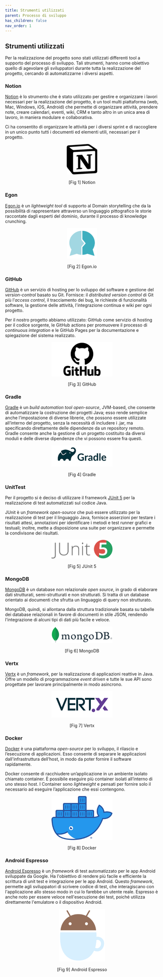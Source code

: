 ```yaml
---
title: Strumenti utilizzati
parent: Processo di sviluppo
has_children: false
nav_order: 1
---
```


## Strumenti utilizzati

Per la realizzazione del progetto sono stati utilizzati differenti tool a supporto del processo di sviluppo. Tali strumenti, hanno come obiettivo quello di agevolare gli sviluppatori durante tutta la realizzazione del progetto, cercando di automatizzarne i diversi aspetti.

### Notion
[Notion](https://www.notion.so/) è lo strumento che è stato utilizzato per gestire e organizzare i lavori necessari per la realizzazione del progetto, è un tool multi piattaforma (web, Mac, Windows, iOS, Android) che permette di organizzare attività, prendere note, creare calendari, eventi, wiki, CRM e tanto altro in un unica area di lavoro, in maniera modulare e collaborativa.

Ci ha consentito di organizzare le attività per i diversi sprint e di raccogliere in un unico punto tutti i documenti ed elementi utili, necessari per il progetto.

<div align="center">
<img src="img/notion_icon.png" width="100" height="100" alt="icona notion" id="fig1">
 <p align="center">[Fig 1] Notion</p>
</div>

### Egon

[Egon.io](https://egon.io/) è un _lightweight tool_ di supporto al Domain storytelling che da la possibilità di rappresentare attraverso un linguaggio pittografico le storie raccontate dagli esperti del dominio, durante il processo di knowledge crunching.

<div align="center">
<img src="img/egon_icon.png" width="100" height="100" alt="icona egon" id="fig2">
 <p align="center">[Fig 2] Egon.io</p>
</div>

### GitHub 

[GitHub](https://github.com/) è un servizio di hosting per lo sviluppo del software e gestione del _version-control_ basato su Git. Fornisce: il _distributed version control_ di Git più l'_access control_, il tracciamento dei bug, le richieste di funzionalità software, la gestione delle attività, l'integrazione continua e wiki per ogni progetto.

Per il nostro progetto abbiamo utilizzato: GitHub come servizio di hosting per il codice sorgente, le GitHub actions per promuovere il processo di _continuous integration_ e le GitHub Pages per la documentazione e spiegazione del sistema realizzato.

<div align="center">
<img src="img/github_icon.png" width="200" alt="icona github" id="fig3">
 <p align="center">[Fig 3] GitHub</p>
</div>

### Gradle

[Gradle](https://gradle.org/) è un _build automation tool open-source_, JVM-based, che consente di automatizzare la costruzione dei progetti Java; esso rende semplice anche l’impostazione di diverse librerie, che possono essere utilizzate all’interno del progetto, senza la necessità di includere i .jar, ma specificando direttamente delle dipendenze da un repository remoto. Gradle consente anche la gestione di un progetto costituito da diversi moduli e delle diverse dipendenze che vi possono essere fra questi.

<div align="center">
<img src="img/gradle_icon.png" width="200" alt="icona gradle" id="fig4">
 <p align="center">[Fig 4] Gradle</p>
</div>

### UnitTest

Per il progetto si è deciso di utilizzare il framework [JUnit 5](https://junit.org/junit5/) per la realizzazione di test automatizzati sul codice Java.

JUnit è un _framework open-source_ che può essere utilizzato per la realizzazione di test per il linguaggio Java, fornisce asserzioni per testare i risultati attesi, annotazioni per identificare i metodi e test runner grafici e testuali; inoltre, mette a disposizione una suite per organizzare e permette la condivisone dei risultati. 

<div align="center">
<img src="img/junit_icon.png" width="200" alt="icona junit" id="fig5">
 <p align="center">[Fig 5] JUnit 5</p>
</div>

### MongoDB

[MongoDB](https://www.mongodb.com/) è un database non relazionale _open source_, in grado di elaborare dati strutturati, semi-strutturati e non strutturati. Si tratta di un database orientato ai documenti che sfrutta un linguaggio di query non strutturato.

MongoDB, quindi, si allontana dalla struttura tradizionale basata su tabelle dei database relazionali in favore di documenti in stile JSON, rendendo l'integrazione di alcuni tipi di dati più facile e veloce.

<div align="center">
<img src="img/mongo_icon.png" width="200" alt="icona gmongodb" id="fig6">
 <p align="center">[Fig 6] MongoDB</p>
</div>

### Vertx 

[Vertx](https://vertx.io/) è un _framework_, per la realizzazione di applicazioni reattive in Java. Offre un modello di programmazione _event driven_ e tutte le sue API sono progettate per lavorare principalmente in modo asincrono.

<div align="center">
<img src="img/vertx_icon.png" width="200" alt="icona vertx" id="fig7">
 <p align="center">[Fig 7] Vertx</p>
</div>

### Docker
[Docker](https://www.docker.com/) è una piattaforma _open-source_ per lo sviluppo, il rilascio e l’esecuzione di applicazioni. Esso consente di separare le applicazioni dall'infrastruttura dell’host, in modo da poter fornire il software rapidamente.

Docker consente di racchiudere un’applicazione in un ambiente isolato chiamato container. È possibile eseguire più container isolati all’interno di uno stesso host. I Container sono _lightweight_ e pensati per fornire solo il necessario ad eseguire l’applicazione che essi contengono.

<div align="center">
<img src="img/docker_icon.png" width="200" alt="icona docker" id="fig8">
<p align="center">[Fig 8] Docker</p>
</div>

### Android Espresso
[Android Espresso](https://developer.android.com/training/testing/espresso) è un _framework_ di test automatizzato per le app Android sviluppate da Google. Ha l'obiettivo di rendere più facile e efficiente la scrittura di unit test e integrazione per le app Android. Questo _framework_, permette agli sviluppatori di scrivere codice di test, che interagiscano con l'applicazione allo stesso modo in cui lo farebbe un utente reale. Espresso è anche noto per essere veloce nell'esecuzione dei test, poiché utilizza direttamente l'emulatore o il dispositivo Android.

<div align="center">
<img src="img/espresso.png" width="150" alt="icona android espresso" id="fig9">
 <p align="center">[Fig 9] Android Espresso</p>
</div>